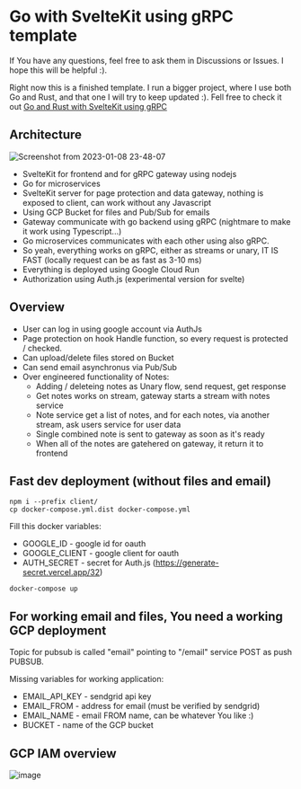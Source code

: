 # Go with SvelteKit using gRPC template
If You have any questions, feel free to ask them in Discussions or Issues. I hope this will be helpful :).

Right now this is a finished template. I run a bigger project, where I use both Go and Rust, and that one I will try to keep updated :). Fell free to check it out [Go and Rust with SvelteKit using gRPC](https://github.com/mpiorowski/rust-typescript-grpc)

## Architecture
![Screenshot from 2023-01-08 23-48-07](https://user-images.githubusercontent.com/26543876/211222907-97adcd78-2b81-4978-91eb-72e69c7674fc.png)

- SvelteKit for frontend and for gRPC gateway using nodejs
- Go for microservices
- SvelteKit server for page protection and data gateway, nothing is exposed to client, can work without any Javascript
- Using GCP Bucket for files and Pub/Sub for emails
- Gateway communicate with go backend using gRPC (nightmare to make it work using Typescript...)
- Go microservices communicates with each other using also gRPC.
- So yeah, everything works on gRPC, either as streams or unary, IT IS FAST (locally request can be as fast as 3-10 ms)
- Everything is deployed using Google Cloud Run
- Authorization using Auth.js (experimental version for svelte)

## Overview
- User can log in using google account via AuthJs
- Page protection on hook Handle function, so every request is protected / checked.
- Can upload/delete files stored on Bucket
- Can send email asynchronus via Pub/Sub
- Over engineered functionality of Notes:
  - Adding / deleteing notes as Unary flow, send request, get response
  - Get notes works on stream, gateway starts a stream with notes service
  - Note service get a list of notes, and for each notes, via another stream, ask users service for user data
  - Single combined note is sent to gateway as soon as it's ready
  - When all of the notes are gatehered on gateway, it return it to frontend

## Fast dev deployment (without files and email)
```
npm i --prefix client/
cp docker-compose.yml.dist docker-compose.yml
```
Fill this docker variables:
- GOOGLE_ID - google id for oauth
- GOOGLE_CLIENT - google client for oauth
- AUTH_SECRET - secret for Auth.js (https://generate-secret.vercel.app/32)
```
docker-compose up
```

## For working email and files, You need a working GCP deployment

Topic for pubsub is called "email" pointing to "/email" service POST as push PUBSUB.

Missing variables for working application:
- EMAIL_API_KEY - sendgrid api key
- EMAIL_FROM - address for email (must be verified by sendgrid)
- EMAIL_NAME - email FROM name, can be whatever You like :)
- BUCKET - name of the GCP bucket

## GCP IAM overview
![image](https://user-images.githubusercontent.com/26543876/213539599-0a4c5035-3a19-4f30-b657-a7e01ea5fcea.png)
